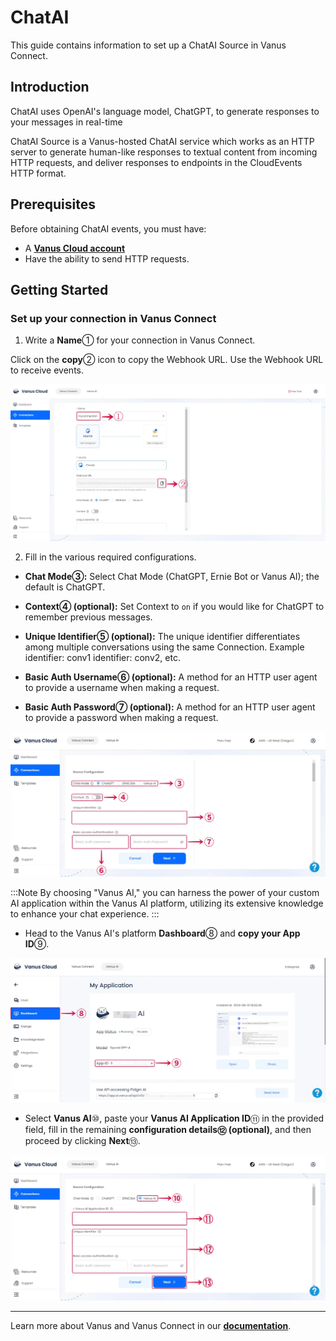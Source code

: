 # ChatAI

This guide contains information to set up a ChatAI Source in Vanus Connect.

## Introduction

ChatAI uses OpenAI's language model, ChatGPT, to generate responses to your messages in real-time

ChatAI Source is a Vanus-hosted ChatAI service which works as an HTTP server to generate human-like responses to textual content from incoming HTTP requests, and deliver responses to endpoints in the CloudEvents HTTP format.

## Prerequisites

Before obtaining ChatAI events, you must have:

- A [**Vanus Cloud account**](https://cloud.vanus.ai)
- Have the ability to send HTTP requests.

## Getting Started

### Set up your connection in Vanus Connect

1. Write a **Name**① for your connection in Vanus Connect.

Click on the **copy**② icon to copy the Webhook URL. Use the Webhook URL to receive events.

![chatai-source-1](images/chatai-source-1.webp)

2. Fill in the various required configurations.

- **Chat Mode③:** Select Chat Mode (ChatGPT, Ernie Bot or Vanus AI); the default is ChatGPT.

- **Context④ (optional):** Set Context to `on` if you would like for ChatGPT to remember previous messages.

- **Unique Identifier⑤ (optional):** The unique identifier differentiates among multiple conversations using the same Connection. Example identifier: conv1 identifier: conv2, etc.

- **Basic Auth Username⑥ (optional):** A method for an HTTP user agent to provide a username when making a request.

- **Basic Auth Password⑦ (optional):** A method for an HTTP user agent to provide a password when making a request.

![chatai-source-2](images/chatai-source-2.webp)

:::Note
By choosing "Vanus AI," you can harness the power of your custom AI application within the Vanus AI platform, utilizing its extensive knowledge to enhance your chat experience.
:::

- Head to the Vanus AI's platform **Dashboard**⑧ and **copy your App ID**⑨.

![chatai-source-3](images/chatai-source-3.webp)

- Select **Vanus AI**⑩, paste your **Vanus AI Application ID**⑪ in the provided field, fill in the remaining **configuration details⑫ (optional)**, and then proceed by clicking **Next**⑬.

![chatai-source-4](images/chatai-source-4.webp)

---

Learn more about Vanus and Vanus Connect in our [**documentation**](https://docs.vanus.ai).
